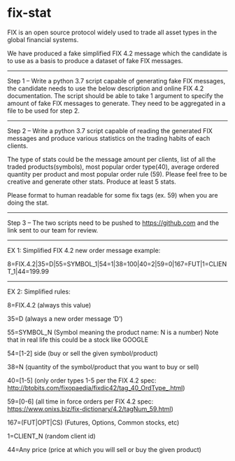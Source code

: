 # fix-stat
FIX is an open source protocol widely used to trade all asset types in the global financial systems.

We have produced a fake simplified FIX 4.2 message which the candidate is to use as a basis to produce a dataset of fake FIX messages.

-----------------

Step 1 – Write a python 3.7 script capable of generating fake FIX messages, the candidate needs to use the below description and online FIX 4.2 documentation. The script should be able to take 1 argument to specify the amount of fake FIX messages to generate. They need to be aggregated in a file to be used for step 2.

-----------------

Step 2 – Write a python 3.7 script capable of reading the generated FIX messages and produce various statistics on the trading habits of each clients.

The type of stats could be the message amount per clients, list of all the traded products(symbols), most popular order type(40), average ordered quantity per product and most popular order rule (59). Please feel free to be creative and generate other stats. Produce at least 5 stats.

Please format to human readable for some fix tags (ex. 59) when you are doing the stat.

-----------------

Step 3 – The two scripts need to be pushed to https://github.com and the link sent to our team for review.

-----------------

EX 1: Simplified FIX 4.2 new order message example:

8=FIX.4.2|35=D|55=SYMBOL_1|54=1|38=100|40=2|59=0|167=FUT|1=CLIENT_1|44=199.99

-----------------

EX 2: Simplified rules:

8=FIX.4.2 (always this value)

35=D (always a new order message ‘D’)

55=SYMBOL_N (Symbol meaning the product name: N is a number) Note that in real life this could be a stock like GOOGLE

54=[1-2] side (buy or sell the given symbol/product)

38=N (quantity of the symbol/product that you want to buy or sell)

40=[1-5] (only order types 1-5 per the FIX 4.2 spec: http://btobits.com/fixopaedia/fixdic42/tag_40_OrdType_.html)

59=[0-6] (all time in force orders per FIX 4.2 spec: https://www.onixs.biz/fix-dictionary/4.2/tagNum_59.html)

167=(FUT|OPT|CS) (Futures, Options, Common stocks, etc)

1=CLIENT_N (random client id)

44=Any price (price at which you will sell or buy the given product)
